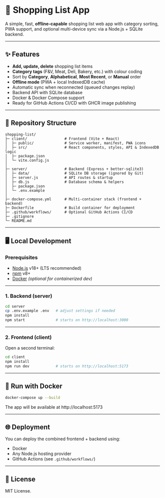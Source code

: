 # 🛒 Shopping List App

A simple, fast, **offline-capable** shopping list web app with category sorting, PWA support, and optional multi-device sync via a Node.js + SQLite backend.

---

## ✨ Features

- **Add, update, delete** shopping list items
- **Category tags** (F&V, Meat, Deli, Bakery, etc.) with colour coding
- Sort by **Category**, **Alphabetical**, **Most Recent**, or **Manual** order
- **Offline mode** (PWA + local IndexedDB cache)
- Automatic sync when reconnected (queued changes replay)
- Backend API with SQLite database
- Docker & Docker Compose support
- Ready for GitHub Actions CI/CD with GHCR image publishing

---

## 📂 Repository Structure

```
shopping-list/
├─ client/                 # Frontend (Vite + React)
│  ├─ public/              # Service worker, manifest, PWA icons
│  ├─ src/                 # React components, styles, API & IndexedDB logic
│  ├─ package.json
│  └─ vite.config.js
│
├─ server/                 # Backend (Express + better-sqlite3)
│  ├─ data/                # SQLite DB storage (ignored by Git)
│  ├─ server.js            # API routes & startup
│  ├─ db.js                # Database schema & helpers
│  ├─ package.json
│  └─ .env.example
│
├─ docker-compose.yml      # Multi-container stack (frontend + backend)
├─ Dockerfile              # Build container for deployment
├─ .github/workflows/      # Optional GitHub Actions CI/CD
├─ .gitignore
└─ README.md
```

---

## 🖥 Local Development

### Prerequisites
- [Node.js](https://nodejs.org/) v18+ (LTS recommended)
- [npm](https://www.npmjs.com/) v8+
- [Docker](https://www.docker.com/) *(optional for containerized dev)*

---

### 1. Backend (server)
```bash
cd server
cp .env.example .env   # adjust settings if needed
npm install
npm start              # starts on http://localhost:3000
```

---

### 2. Frontend (client)
Open a second terminal:
```bash
cd client
npm install
npm run dev            # starts on http://localhost:5173
```

---

## 🐳 Run with Docker
```bash
docker-compose up --build
```
The app will be available at http://localhost:5173

---

## 🌐 Deployment
You can deploy the combined frontend + backend using:
- Docker
- Any Node.js hosting provider
- GitHub Actions (see `.github/workflows/`)

---

## 📜 License
MIT License.
